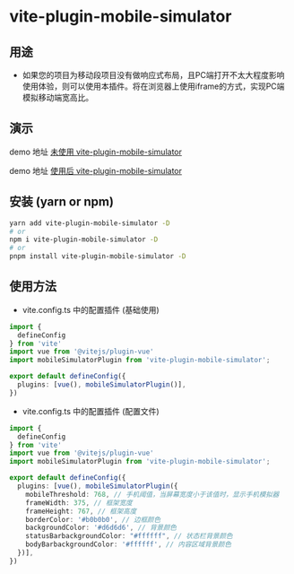 
# vite-plugin-mobile-simulator

## 用途

- 如果您的项目为移动段项目没有做响应式布局，且PC端打开不太大程度影响使用体验，则可以使用本插件。将在浏览器上使用iframe的方式，实现PC端模拟移动端宽高比。

## 演示

demo 地址 [未使用 vite-plugin-mobile-simulator](https://suanju.github.io/vite-plugin-mobile-simulator-github-pages/original/#/)

demo 地址 [使用后 vite-plugin-mobile-simulator](https://suanju.github.io/vite-plugin-mobile-simulator-github-pages/processing/#/)

## 安装 (yarn or npm)

```bash
yarn add vite-plugin-mobile-simulator -D
# or
npm i vite-plugin-mobile-simulator -D
# or
pnpm install vite-plugin-mobile-simulator -D
```

## 使用方法

- vite.config.ts 中的配置插件 (基础使用)

```ts
import {
  defineConfig
} from 'vite'
import vue from '@vitejs/plugin-vue'
import mobileSimulatorPlugin from 'vite-plugin-mobile-simulator';

export default defineConfig({
  plugins: [vue(), mobileSimulatorPlugin()],
})

```

- vite.config.ts 中的配置插件 (配置文件)

```ts
import {
  defineConfig
} from 'vite'
import vue from '@vitejs/plugin-vue'
import mobileSimulatorPlugin from 'vite-plugin-mobile-simulator';

export default defineConfig({
  plugins: [vue(), mobileSimulatorPlugin({
    mobileThreshold: 768, // 手机阈值，当屏幕宽度小于该值时，显示手机模拟器
    frameWidth: 375, // 框架宽度
    frameHeight: 767, // 框架高度
    borderColor: '#b0b0b0', // 边框颜色
    backgroundColor: '#d6d6d6', // 背景颜色
    statusBarbackgroundColor: "#ffffff", // 状态栏背景颜色
    bodyBarbackgroundColor: '#ffffff', // 内容区域背景颜色
  })],
})

```

